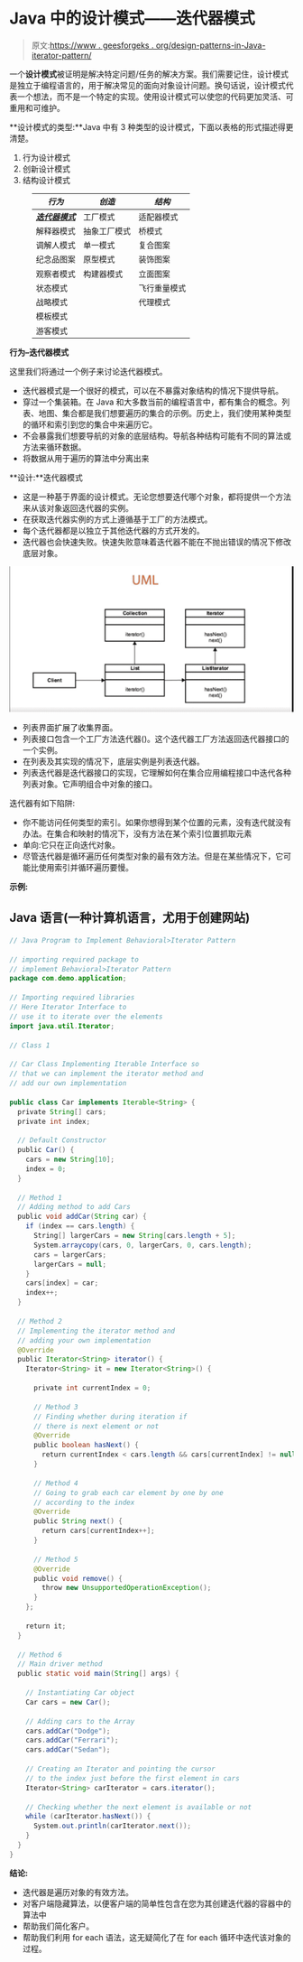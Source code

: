 # Java 中的设计模式——迭代器模式

> 原文:[https://www . geesforgeks . org/design-patterns-in-Java-iterator-pattern/](https://www.geeksforgeeks.org/design-patterns-in-java-iterator-pattern/)

一个**设计模式**被证明是解决特定问题/任务的解决方案。我们需要记住，设计模式是独立于编程语言的，用于解决常见的面向对象设计问题。换句话说，设计模式代表一个想法，而不是一个特定的实现。使用设计模式可以使您的代码更加灵活、可重用和可维护。

**设计模式的类型:**Java 中有 3 种类型的设计模式，下面以表格的形式描述得更清楚。

1.  行为设计模式
2.  创新设计模式
3.  结构设计模式

<figure class="table">

| ***行为*** | ***创造*** | ***结构*** |
| --- | --- | --- |
| ***<u>迭代器模式</u>*** | 工厂模式 | 适配器模式 |
| 解释器模式 | 抽象工厂模式 | 桥模式 |
| 调解人模式 | 单一模式 | 复合图案 |
| 纪念品图案 | 原型模式 | 装饰图案 |
| 观察者模式 | 构建器模式 | 立面图案 |
| 状态模式 |   | 飞行重量模式 |
| 战略模式 |   | 代理模式 |
| 模板模式 |   |   |
| 游客模式 |   |   |

</figure>

**行为–迭代器模式**

这里我们将通过一个例子来讨论迭代器模式。

*   迭代器模式是一个很好的模式，可以在不暴露对象结构的情况下提供导航。
*   穿过一个集装箱。在 Java 和大多数当前的编程语言中，都有集合的概念。列表、地图、集合都是我们想要遍历的集合的示例。历史上，我们使用某种类型的循环和索引到您的集合中来遍历它。
*   不会暴露我们想要导航的对象的底层结构。导航各种结构可能有不同的算法或方法来循环数据。
*   将数据从用于遍历的算法中分离出来

**设计:**迭代器模式

*   这是一种基于界面的设计模式。无论您想要迭代哪个对象，都将提供一个方法来从该对象返回迭代器的实例。
*   在获取迭代器实例的方式上遵循基于工厂的方法模式。
*   每个迭代器都是以独立于其他迭代器的方式开发的。
*   迭代器也会快速失败。快速失败意味着迭代器不能在不抛出错误的情况下修改底层对象。

![](img/71754c283ca924119308aaac8917ad82.png)

*   列表界面扩展了收集界面。
*   列表接口包含一个工厂方法迭代器()。这个迭代器工厂方法返回迭代器接口的一个实例。
*   在列表及其实现的情况下，底层实例是列表迭代器。
*   列表迭代器是迭代器接口的实现，它理解如何在集合应用编程接口中迭代各种列表对象。它声明组合中对象的接口。

迭代器有如下陷阱:

*   你不能访问任何类型的索引。如果你想得到某个位置的元素，没有迭代就没有办法。在集合和映射的情况下，没有方法在某个索引位置抓取元素
*   单向:它只在正向迭代对象。
*   尽管迭代器是循环遍历任何类型对象的最有效方法。但是在某些情况下，它可能比使用索引并循环遍历要慢。

**示例:**

## Java 语言(一种计算机语言，尤用于创建网站)

```java
// Java Program to Implement Behavioral>Iterator Pattern

// importing required package to
// implement Behavioral>Iterator Pattern
package com.demo.application;

// Importing required libraries
// Here Iterator Interface to
// use it to iterate over the elements
import java.util.Iterator;

// Class 1

// Car Class Implementing Iterable Interface so
// that we can implement the iterator method and
// add our own implementation

public class Car implements Iterable<String> {
  private String[] cars;
  private int index;

  // Default Constructor
  public Car() {
    cars = new String[10];
    index = 0;
  }

  // Method 1
  // Adding method to add Cars
  public void addCar(String car) {
    if (index == cars.length) {
      String[] largerCars = new String[cars.length + 5];
      System.arraycopy(cars, 0, largerCars, 0, cars.length);
      cars = largerCars;
      largerCars = null;
    }
    cars[index] = car;
    index++;
  }

  // Method 2
  // Implementing the iterator method and
  // adding your own implementation
  @Override
  public Iterator<String> iterator() {
    Iterator<String> it = new Iterator<String>() {

      private int currentIndex = 0;

      // Method 3
      // Finding whether during iteration if
      // there is next element or not
      @Override
      public boolean hasNext() {
        return currentIndex < cars.length && cars[currentIndex] != null;
      }

      // Method 4
      // Going to grab each car element by one by one
      // according to the index
      @Override
      public String next() {
        return cars[currentIndex++];
      }

      // Method 5
      @Override
      public void remove() {
        throw new UnsupportedOperationException();
      }
    };

    return it;
  }

  // Method 6
  // Main driver method
  public static void main(String[] args) {

    // Instantiating Car object
    Car cars = new Car();

    // Adding cars to the Array
    cars.addCar("Dodge");
    cars.addCar("Ferrari");
    cars.addCar("Sedan");

    // Creating an Iterator and pointing the cursor
    // to the index just before the first element in cars
    Iterator<String> carIterator = cars.iterator();

    // Checking whether the next element is available or not
    while (carIterator.hasNext()) {
      System.out.println(carIterator.next());
    }
  }
}
```

**结论:**

*   迭代器是遍历对象的有效方法。
*   对客户端隐藏算法，以便客户端的简单性包含在您为其创建迭代器的容器中的算法中
*   帮助我们简化客户。
*   帮助我们利用 for each 语法，这无疑简化了在 for each 循环中迭代该对象的过程。